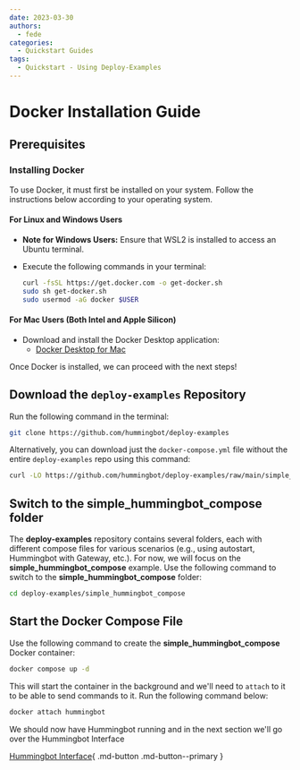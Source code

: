 ```yaml
---
date: 2023-03-30
authors:
  - fede
categories:
  - Quickstart Guides
tags:
  - Quickstart - Using Deploy-Examples
---
```


# Docker Installation Guide

## Prerequisites

### Installing Docker

To use Docker, it must first be installed on your system. Follow the instructions below according to your operating system.

#### For Linux and Windows Users

- **Note for Windows Users:** Ensure that WSL2 is installed to access an Ubuntu terminal.
- Execute the following commands in your terminal:

  ```bash
  curl -fsSL https://get.docker.com -o get-docker.sh
  sudo sh get-docker.sh
  sudo usermod -aG docker $USER
  ```

#### For Mac Users (Both Intel and Apple Silicon)

- Download and install the Docker Desktop application:
  - [Docker Desktop for Mac](https://www.docker.com/products/docker-desktop)

Once Docker is installed, we can proceed with the next steps!

## Download the `deploy-examples` Repository

Run the following command in the terminal:

```bash
git clone https://github.com/hummingbot/deploy-examples
```

Alternatively, you can download just the `docker-compose.yml` file without the entire `deploy-examples` repo using this command:

```bash
curl -LO https://github.com/hummingbot/deploy-examples/raw/main/simple_hummingbot_compose/docker-compose.yml
```

## Switch to the **simple_hummingbot_compose** folder

The **deploy-examples** repository contains several folders, each with different compose files for various scenarios (e.g., using autostart, Hummingbot with Gateway, etc.). For now, we will focus on the **simple_hummingbot_compose** example. Use the following command to switch to the **simple_hummingbot_compose** folder:

```bash
cd deploy-examples/simple_hummingbot_compose
```

## Start the Docker Compose File

Use the following command to create the **simple_hummingbot_compose** Docker container:

```bash
docker compose up -d
```

This will start the container in the background and we'll need to `attach` to it to be able to send commands to it. Run the following command below:

```bash
docker attach hummingbot
```

We should now have Hummingbot running and in the next section we'll go over the Hummingbot Interface 

[Hummingbot Interface](1-hb-interface.md){ .md-button .md-button--primary }

